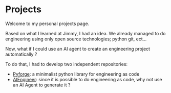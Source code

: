 # Projects

Welcome to my personal projects page.

Based on what I learned at Jimmy, I had an idea. We already managed to do engineering using only open source technologies; python git, ect...

Now, what if I could use an AI agent to create an engineering project automatically ?

To do that, I had to develop two independent repositories:

- [Pyforge](https://github.com/charles-azam/pyforge): a minimalist python library for engineering as code
- [AIEngineer](https://github.com/charles-azam/aiengineer): since it is possible to do engineering as code, why not use an AI Agent to generate it ?
